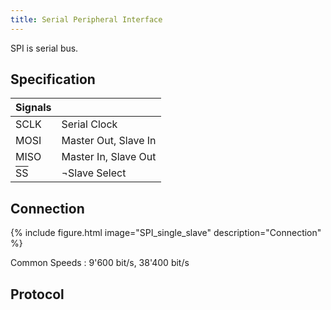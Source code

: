 ```yaml
---
title: Serial Peripheral Interface
---
```


SPI is serial bus.


Specification
-------------

| Signals | |
|------|---|
| SCLK | Serial Clock |
| MOSI | Master Out, Slave In |
| MISO | Master In, Slave Out |
| <font style="text-decoration: overline;">SS</font> | ¬Slave Select |


## Connection
{% include figure.html image="SPI_single_slave" description="Connection" %}

Common Speeds
:   9'600 bit/s, 38'400 bit/s


Protocol
--------
